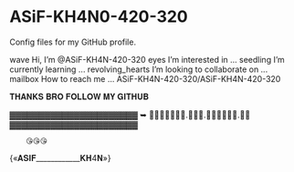 # ASiF-KH4N0-420-320
Config files for my GitHub profile.



wave Hi, I’m @ASiF-KH4N-420-320
eyes I’m interested in ...
seedling I’m currently learning ...
revolving_hearts I’m looking to collaborate on ...
mailbox How to reach me ...
ASiF-KH4N-420-320/ASiF-KH4N-420-320

𝐓𝐇𝐀𝐍𝐊𝐒 𝐁𝐑𝐎 𝐅𝐎𝐋𝐋𝐎𝐖 𝐌𝐘 𝐆𝐈𝐓𝐇𝐔𝐁

▓▓▓▓▓▓▓▓▓▓▓▓▓▓▓▓▓▓▓▓▓▓ 
   ➥ ⃟𝐓𝐇𝐀𝐍𝐊𝐒.𝐁𝐑𝐎.𝐅𝐎𝐋𝐋𝐎𝐖.𝐌𝐄 
▓▓▓▓▓▓▓▓▓▓▓▓▓▓▓▓▓▓▓▓▓▓ 

        😘😘😘
{«𝐀𝐒𝐈𝐅____________𝐊𝐇4𝐍»}




